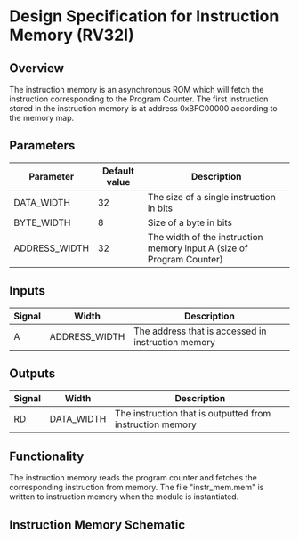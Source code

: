 # Design Specification for Instruction Memory (RV32I)

## Overview

The instruction memory is an asynchronous ROM which will fetch the instruction corresponding to the Program Counter. The first instruction stored in the instruction memory is at address 0xBFC00000 according to the memory map.


## Parameters

| Parameter | Default value | Description |
| ---------- | ------------ | ----------- |
| DATA_WIDTH | 32 | The size of a single instruction in bits |
| BYTE_WIDTH | 8 | Size of a byte in bits |
| ADDRESS_WIDTH | 32 |  The width of the instruction memory input A (size of Program Counter) |


## Inputs

| Signal | Width | Description |
| ------ | ----- | ----------- |
| A | ADDRESS_WIDTH | The address that is accessed in instruction memory |

## Outputs

| Signal | Width | Description |
| ------ | ----- | ----------- |
| RD | DATA_WIDTH | The instruction that is outputted from instruction memory |

## Functionality

The instruction memory reads the program counter and fetches the corresponding instruction from memory. The file "instr_mem.mem" is written to instruction memory when the module is instantiated.

## Instruction Memory Schematic




